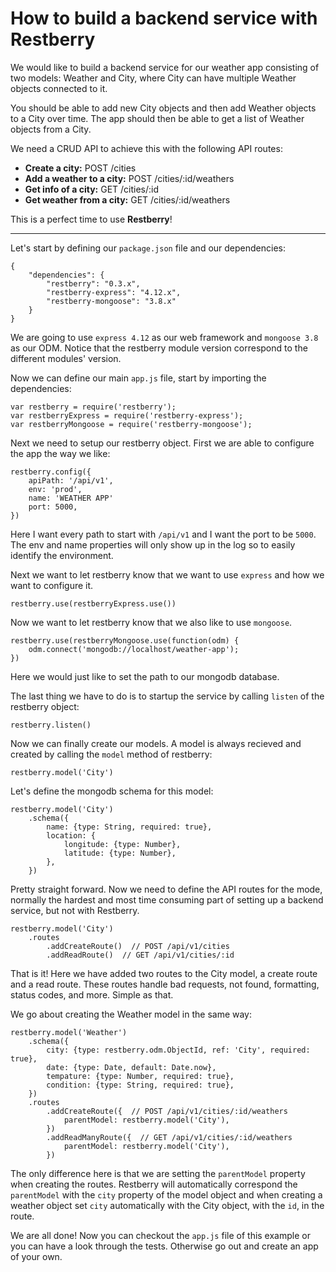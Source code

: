 How to build a backend service with Restberry
=============================================

We would like to build a backend service for our weather app consisting of two
models: Weather and City, where City can have multiple Weather objects connected
to it.

You should be able to add new City objects and then add Weather objects to a
City over time. The app should then be able to get a list of Weather objects
from a City.

We need a CRUD API to achieve this with the following API routes:

- **Create a city:** POST /cities
- **Add a weather to a city:** POST /cities/:id/weathers
- **Get info of a city:** GET /cities/:id
- **Get weather from a city:** GET /cities/:id/weathers

This is a perfect time to use **Restberry**!

------

Let's start by defining our ``package.json`` file and our dependencies:

```
{
    "dependencies": {
        "restberry": "0.3.x",
        "restberry-express": "4.12.x",
        "restberry-mongoose": "3.8.x"
    }
}
```

We are going to use ``express 4.12`` as our web framework and ``mongoose 3.8``
as our ODM. Notice that the restberry module version correspond to the different
modules' version.

Now we can define our main ``app.js`` file, start by importing the dependencies:

```
var restberry = require('restberry');
var restberryExpress = require('restberry-express');
var restberryMongoose = require('restberry-mongoose');
```

Next we need to setup our restberry object. First we are able to configure the
app the way we like:

```
restberry.config({
    apiPath: '/api/v1',
    env: 'prod',
    name: 'WEATHER APP'
    port: 5000,
})
```

Here I want every path to start with ``/api/v1`` and I want the port to be
``5000``. The env and name properties will only show up in the log so to easily
identify the environment.

Next we want to let restberry know that we want to use ``express`` and how we
want to configure it.

```
restberry.use(restberryExpress.use())
```

Now we want to let restberry know that we also like to use ``mongoose``.

```
restberry.use(restberryMongoose.use(function(odm) {
    odm.connect('mongodb://localhost/weather-app');
})
```

Here we would just like to set the path to our mongodb database.

The last thing we have to do is to startup the service by calling ``listen`` of the restberry object:

```
restberry.listen()
```

Now we can finally create our models. A model is always recieved and created by calling the ``model`` method of restberry:

```
restberry.model('City')
```

Let's define the mongodb schema for this model:

```
restberry.model('City')
    .schema({
        name: {type: String, required: true},
        location: {
            longitude: {type: Number},
            latitude: {type: Number},
        },
    })
```

Pretty straight forward. Now we need to define the API routes for the mode, normally the hardest and most time consuming part of setting up a backend service, but not with Restberry.

```
restberry.model('City')
    .routes
        .addCreateRoute()  // POST /api/v1/cities
        .addReadRoute()  // GET /api/v1/cities/:id
```

That is it! Here we have added two routes to the City model, a create route and a read route. These routes handle bad requests, not found, formatting, status codes, and more. Simple as that.

We go about creating the Weather model in the same way:

```
restberry.model('Weather')
    .schema({
        city: {type: restberry.odm.ObjectId, ref: 'City', required: true},
        date: {type: Date, default: Date.now},
        tempature: {type: Number, required: true},
        condition: {type: String, required: true},
    })
    .routes
        .addCreateRoute({  // POST /api/v1/cities/:id/weathers
            parentModel: restberry.model('City'),
        })
        .addReadManyRoute({  // GET /api/v1/cities/:id/weathers
            parentModel: restberry.model('City'),
        })
```

The only difference here is that we are setting the ``parentModel`` property when creating the routes. Restberry will automatically correspond the ``parentModel`` with the ``city`` property of the model object and when creating a weather object set ``city`` automatically with the City object, with the ``id``, in the route.

We are all done! Now you can checkout the ``app.js`` file of this example or you can have a look through the tests. Otherwise go out and create an app of your own.
